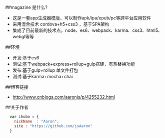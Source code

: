 ##magazine 是什么?
* 这是一套app生成器模版，可以制作apk/ipa/epub/pc等跨平台应用软件
* 采用混合技术 cordova+h5+css3 ，基于SPA架构
* 集成了目前最新的技术点，node、es6、webpack、karma、css3、html5、webgl等等


##环境
* 开发:基于es6
* 测试:基于webpack+express+rollup+gulp搭建，有热替换功能
* 发布:基于gulp+rollup 单文件打包
* 测试:基于karma+mocha+chai

##博客链接

* http://www.cnblogs.com/aaronjs/p/4255232.html



##关于作者

```javascript
  var ihubo = {
    nickName  : "Aaron",
    site : "https://github.com/jsAaron"
  }
```
